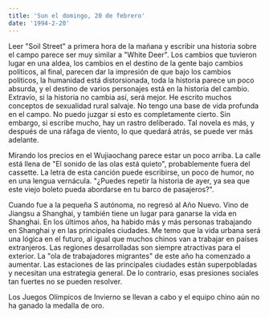```yaml
---
title: 'Sun el domingo, 20 de febrero'
date: '1994-2-20'
---
```

Leer "Soil Street" a primera hora de la mañana y escribir una historia sobre el campo parece ser muy similar a "White Deer". Los cambios que tuvieron lugar en una aldea, los cambios en el destino de la gente bajo cambios políticos, al final, parecen dar la impresión de que bajo los cambios políticos, la humanidad está distorsionada, toda la historia parece un poco absurda, y el destino de varios personajes está en la historia del cambio. Extravío, si la historia no cambia así, será mejor. He escrito muchos conceptos de sexualidad rural salvaje. No tengo una base de vida profunda en el campo. No puedo juzgar si esto es completamente cierto. Sin embargo, si escribe mucho, hay un rastro deliberado. Tal novela es más, y después de una ráfaga de viento, lo que quedará atrás, se puede ver más adelante.

Mirando los precios en el Wujiaochang parece estar un poco arriba. La calle está llena de "El sonido de las olas está quieto", probablemente fuera del cassette. La letra de esta canción puede escribirse, un poco de humor, no en una lengua vernácula. "¿Puedes repetir la historia de ayer, ya sea que este viejo boleto pueda abordarse en tu barco de pasajeros?".

Cuando fue a la pequeña S autónoma, no regresó al Año Nuevo. Vino de Jiangsu a Shanghai, y también tiene un lugar para ganarse la vida en Shanghai. En los últimos años, ha habido más y más personas trabajando en Shanghai y en las principales ciudades. Me temo que la vida urbana será una lógica en el futuro, al igual que muchos chinos van a trabajar en países extranjeros. Las regiones desarrolladas son siempre atractivas para el exterior. La "ola de trabajadores migrantes" de este año ha comenzado a aumentar. Las estaciones de las principales ciudades están superpobladas y necesitan una estrategia general. De lo contrario, esas presiones sociales tan fuertes no se pueden resolver.

Los Juegos Olímpicos de Invierno se llevan a cabo y el equipo chino aún no ha ganado la medalla de oro.

